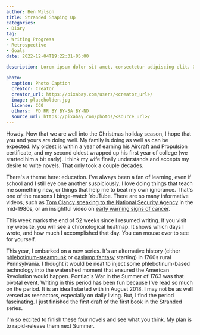```yaml
---
author: Ben Wilson
title: Stranded Shaping Up
categories:
- Diary
tag:
- Writing Progress
- Retrospective
- Goals
date: 2022-12-04T19:22:31-05:00

description: Lorem ipsum dolor sit amet, consectetur adipiscing elit. Quisque sit amet venenatis dolor. Suspendisse eu justo elit. Cras lacinia turpis nulla, nec lobortis sem varius eu. Sed viverra turpis malesuada est aliquet, ac laoreet Leo convallis. Vivamus pretium aliquam finibus. Mauris dictum, eros eu malesuada imperdiet, nisl mauris scelerisque diam, nec fringilla nisl libero in nulla. Mauris eget massa lacinia sapien faucibus consequat.

photo:
  caption: Photo Caption
  creator: Creator
  creator_url: https://pixabay.com/users/<creator_url>/
  image: placeholder.jpg
  license: CC0
  others:  PD RR BY BY-SA BY-ND
  source_url: https://pixabay.com/photos/<source_url>/
---
```


Howdy. Now that we are well into the Christmas holiday season, I hope that you and yours are doing well. My family is doing as well as can be expected. My oldest is within a year of earning his Aircraft and Propulsion certificate, and my second oldest wrapped up his first year of college (we started him a bit early). I think my wife finally understands and accepts my desire to write novels. That only took a couple decades.

There's a theme here: education. I've always been a fan of learning, even if school and I still eye one another suspiciously. I love doing things that teach me something new, or things that help me to beat my own ignorance. That's one of the reasons I binge-watch YouTube. There are so many informative videos, such as [Tom Clancy speaking to the National Security Agency](https://youtu.be/VS54M5Mqa9M) in the mid-1980s, or an insightful video on [early warning signs of cancer](https://youtu.be/Q5_BFnz-Gt4).

This week marks the end of 52 weeks since I resumed writing. If you visit my website, you will see a chronological heatmap. It shows which days I wrote, and how much I accomplished that day. You can mouse over to see for yourself.

This year, I embarked on a new series. It's an alternative history (either [phlebotinum-steampunk](https://tvtropes.org/pmwiki/pmwiki.php/Main/PhlebotinumInducedSteampunk) or [gaslamp fantasy](https://www.benwilson.io/posts/what-is-gaslamp-fantasy-53da080c) starting) in 1760s rural Pennsylvania. I thought it would be neat to inject some phlebotinum-based technology into the watershed moment that ensured the American Revolution would happen. Pontiac's War in the Summer of 1763 was that pivotal event. Writing in this period has been fun because I've read so much on the period. It is an idea I started with in August 2018. I may not be as well versed as reenactors, especially on daily living. But, I find the period fascinating. I just finished the first draft of the first book in the Stranded series.

I'm so excited to finish these four novels and see what you think. My plan is to rapid-release them next Summer.